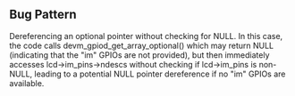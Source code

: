## Bug Pattern

Dereferencing an optional pointer without checking for NULL. In this case, the code calls devm_gpiod_get_array_optional() which may return NULL (indicating that the "im" GPIOs are not provided), but then immediately accesses lcd->im_pins->ndescs without checking if lcd->im_pins is non-NULL, leading to a potential NULL pointer dereference if no "im" GPIOs are available.